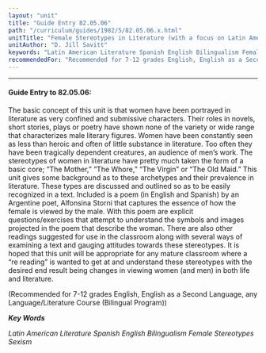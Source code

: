 ```yaml
---
layout: "unit"
title: "Guide Entry 82.05.06"
path: "/curriculum/guides/1982/5/82.05.06.x.html"
unitTitle: "Female Stereotypes in Literature (with a focus on Latin American writers)"
unitAuthor: "D. Jill Savitt"
keywords: "Latin American Literature Spanish English Bilingualism Female Stereotypes Sexism"
recommendedFor: "Recommended for 7-12 grades English, English as a Second Language, any Language/Literature Course (Bilingual Program"
---
```

<body>
<hr/>
 <h4>
  Guide Entry to 82.05.06:
 </h4>
 The basic concept of this unit is that women have been portrayed in literature as very confined and submissive characters.  Their roles in novels, short stories, plays or poetry have shown none of the variety or wide range that characterizes male literary figures.  Women have been constantly seen as less than heroic and often of little substance in literature.  Too often they have been tragically dependent creatures, an audience of men’s work.  The stereotypes of women in literature have pretty much taken the form of a basic core; “The Mother,” “The Whore,” “The Virgin” or “The Old Maid.”  This unit gives some background as to these archetypes and their prevalence in literature.  These types are discussed and outlined so as to be easily recognized in a text.  Included is a poem (in English and Spanish) by an Argentine poet, Alfonsina Storni that captures the essence of how the female is viewed by the male.  With this poem are explicit questions/exercises that attempt to understand the symbols and images projected in the poem that describe the woman.  There are also other readings suggested for use in the classroom along with several ways of examining a text and gauging attitudes towards these stereotypes.  It is hoped that this unit will be appropriate for any mature classroom where a “re reading” is wanted to get at and understand these stereotypes with the desired end result being changes in viewing women (and men) in both life and literature.
 <p>
  (Recommended for 7-12 grades English, English as a Second Language, any Language/Literature Course (Bilingual Program))
 </p>
<p>
  <b>
   <i>
    Key Words
   </i>
  </b>
  <br/>
 </p>
 <p>
  <i>
   Latin American Literature Spanish English Bilingualism Female Stereotypes Sexism
  </i>
 </p>

</body>